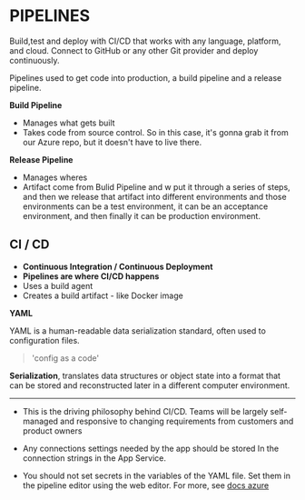 # PIPELINES

Build,test and deploy with CI/CD that works with any language, platform, and cloud. Connect to GitHub or any other Git provider and deploy continuously.

Pipelines used to get code into production, a build pipeline and a release pipeline.

**Build Pipeline**

- Manages what gets built
- Takes code from source control. So in this case, it's gonna grab it from our Azure repo, but it doesn't have to live there.

**Release Pipeline**

- Manages wheres
- Artifact come from Bulid Pipeline and w put it through a series of steps, and then we release that artifact into different environments and those environments can be a test environment, it can be an acceptance environment, and then finally it can be production environment.

## CI / CD

- **Continuous Integration / Continuous Deployment**
- **Pipelines are where CI/CD happens**
- Uses a build agent
- Creates a build artifact - like Docker image

**YAML**

YAML is a human-readable data serialization standard, often used to configuration files.

> 'config as a code'

**Serialization**, translates data structures or object state into a format that can be stored and reconstructed later in a different computer environment.

---

- This is the driving philosophy behind CI/CD. Teams will be largely self-managed and responsive to changing requirements from customers and product owners

- Any connections settings needed by the app should be stored In the connection strings in the App Service.

- You should not set secrets in the variables of the YAML file. Set them in the pipeline editor using the web editor. For more, see
  [docs azure](https://docs.microsoft.com/en-us/azure/devops/pipelines/process/variables?view=azure-devops&tabs=yaml%2Cbatch)
